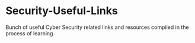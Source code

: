 # Security-Useful-Links
Bunch of useful Cyber Security related links and resources compiled in the process of learning
